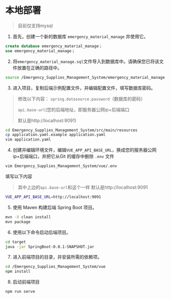 # 本地部署

>目前仅支持mysql

1. 首先，创建一个新的数据库 `emergency_material_manage` 并使用它。

```sql
create database emergency_material_manage；
use emergency_material_manage；
```

2. 将`emergency_material_manage.sql`文件导入到数据库中。请确保您已将该文件放置在正确的路径中。

```bash
source /Emergency_Supplies_Management_System/emergency_material_manage.sql;
```

3. 进入项目，复制后端示例配置文件，并编辑配置文件，填写数据库密码。

>修改以下内容：
>`spring.datasource.password`（数据库的密码）
>
>`api.base-url`(您的后端地址，即服务器公网ip+后端端口
>
>默认是http://localhost:9091)

```bash
cd Emergency_Supplies_Management_System/src/main/resources
cp application.yaml.example application.yaml
vim application.yaml
```

4. 创建并编辑环境文件，编辑`VUE_APP_API_BASE_URL`，换成您的服务器公网ip+后端端口，并把它从Git 的缓存中删除 `.env` 文件

```bash
vim Emergency_Supplies_Management_System/vue/.env
```
填写以下内容

>其中上边的`api.base-url`和这个一样
>默认是http://localhost:9091

```bash
VUE_APP_API_BASE_URL=http://localhost:9091
```

5. 使用 Maven 构建后端 Spring Boot 项目。

```bash
mvn -X clean install
mvn package
```

6. 使用以下命令启动后端项目。

```bash
cd target
java -jar SpringBoot-0.0.1-SNAPSHOT.jar
```

7. 进入前端项目的目录，并安装所需的依赖项。

```bash
cd /Emergency_Supplies_Management_System/vue
npm install
```

8. 启动前端项目

```bash
npm run serve
```

